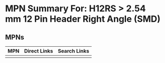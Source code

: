



# MPN Summary For: H12RS > 2.54 mm 12 Pin Header Right Angle (SMD)

## MPNs
  

|MPN|Direct Links|Search Links|
| :--- | :--- | :--- |
||||
